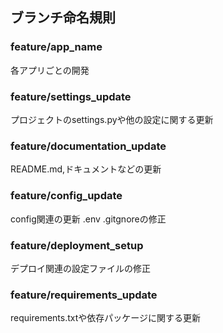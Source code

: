
## ブランチ命名規則

### feature/app_name
各アプリごとの開発

### feature/settings_update
プロジェクトのsettings.pyや他の設定に関する更新

### feature/documentation_update
README.md,ドキュメントなどの更新

### feature/config_update
config関連の更新
.env .gitgnoreの修正

### feature/deployment_setup
デプロイ関連の設定ファイルの修正

### feature/requirements_update
requirements.txtや依存パッケージに関する更新